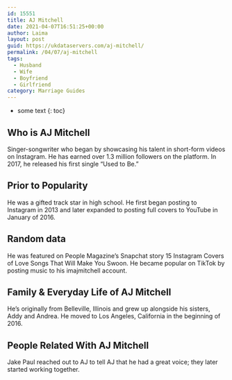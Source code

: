 ```yaml
---
id: 15551
title: AJ Mitchell
date: 2021-04-07T16:51:25+00:00
author: Laima
layout: post
guid: https://ukdataservers.com/aj-mitchell/
permalink: /04/07/aj-mitchell
tags:
  - Husband
  - Wife
  - Boyfriend
  - Girlfriend
category: Marriage Guides
---
```


* some text
{: toc}


## Who is AJ Mitchell
                  
                  
                  
Singer-songwriter who began by showcasing his talent in short-form videos on Instagram. He has earned over 1.3 million followers on the platform. In 2017, he released his first single &#8220;Used to Be.&#8221;  
                  
              
            
              
            
                
                
                
## Prior to Popularity
                  
                  
                  
He was a gifted track star in high school. He first began posting to Instagram in 2013 and later expanded to posting full covers to YouTube in January of 2016.
                  
              
            
              
            
                
                
                
## Random data
                  
                  
                  
He was featured on People Magazine&#8217;s Snapchat story 15 Instagram Covers of Love Songs That Will Make You Swoon. He became popular on TikTok by posting music to his imajmitchell account. 
                  
              
            
              
            
                
                
                
## Family & Everyday Life of AJ Mitchell
                  
                  
                  
He&#8217;s originally from Belleville, Illinois and grew up alongside his sisters, Addy and Andrea. He moved to Los Angeles, California in the beginning of 2016.
                  
              
            
              
            
                
                
                
## People Related With AJ Mitchell
                  
                  
                  
Jake Paul reached out to AJ to tell AJ that he had a great voice; they later started working together.
                  
              
            
              
            
                
              
            
              
              
            
            
              
            
          
          
          